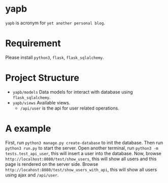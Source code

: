 # yapb

`yapb` is acronym for `yet another personal blog`.

# Requirement

Please install `python3`, `flask`, `flask_sqlalchemy`.

# Project Structure

+ `yapb/models`
  Data models for interact with database using `flask_sqlalchemy`.
+ `yapb/views`
  Available views.
  + `/api/user` is the api for user related operations.

# A example

First, run `python3 manage.py create-database` to init the database. Then run `python3 run.py` to start the server. Open another terminal, run `python3 -m tests.test_api_user`, this will insert a user into the database. Now, browse `http://localhost:8080/test/show_users`, this will show all users and this page is rendered on the server side. Browse `http://locahost:8080/test/show_users_with_api`, this will show all users using ajax and `/api/user`.
